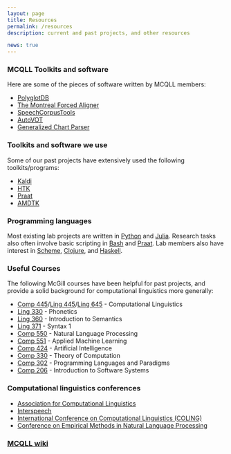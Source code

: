 ```yaml
---
layout: page
title: Resources
permalink: /resources
description: current and past projects, and other resources

news: true
---
```


### MCQLL Toolkits and software
Here are some of the pieces of software written by MCQLL members:

- [PolyglotDB](http://polyglotdb.readthedocs.io/en/latest/)
- [The Montreal Forced Aligner](https://montreal-forced-aligner.readthedocs.io/en/latest/)
- [SpeechCorpusTools](http://speech-corpus-tools.readthedocs.io/en/latest/)
- [AutoVOT](https://github.com/mlml/autovot)
- [Generalized Chart Parser](https://arxiv.org/abs/1710.11301)

### Toolkits and software we use
Some of our past projects have extensively used the following toolkits/programs:


- [Kaldi](http://kaldi-asr.org/)
- [HTK](http://htk.eng.cam.ac.uk/)
- [Praat](http://www.fon.hum.uva.nl/praat/)
- [AMDTK](https://github.com/iondel/amdtk/wiki/How-To-Use)


### Programming languages
Most existing lab projects are written in [Python](https://www.python.org) and [Julia](https://www.julialang.org). Research tasks also often involve basic scripting in [Bash](https://www.gnu.org/software/bash/) and [Praat](http://www.fon.hum.uva.nl/praat/). Lab members also have interest in [Scheme](https://www.schemers.org), [Clojure](https://www.clojure.org), and [Haskell](https://www.haskell.org).

### Useful Courses
The following McGill courses have been helpful for past projects, and provide a solid background for computational linguistics more generally:

- [Comp 445](https://www.mcgill.ca/study/courses/comp-445)/[Ling 445](https://www.mcgill.ca/study/courses/ling-445)/[Ling 645](https://www.mcgill.ca/study/courses/ling-445) - Computational Linguistics
- [Ling 330](https://www.mcgill.ca/study/courses/ling-330) - Phonetics
- [Ling 360](https://www.mcgill.ca/study/courses/ling-360) - Introduction to Semantics
- [Ling 371](https://www.mcgill.ca/study/courses/ling-371) - Syntax 1
- [Comp 550](https://www.mcgill.ca/study/courses/comp-550) - Natural Language Processing
- [Comp 551](https://www.mcgill.ca/study/courses/comp-551) - Applied Machine Learning
- [Comp 424](https://www.mcgill.ca/study/courses/comp-424) - Artificial Intelligence
- [Comp 330](https://www.mcgill.ca/study/courses/comp-330) - Theory of Computation
- [Comp 302](https://www.mcgill.ca/study/courses/comp-302) - Programming Languages and Paradigms
- [Comp 206](https://www.mcgill.ca/study/courses/comp-206) - Introduction to Software Systems


### Computational linguistics conferences

- [Association for Computational Linguistics](https://www.aclweb.org/)
- [Interspeech](http://interspeech2018.org)
- [International Conference on Computational Linguistics (COLING)](https://coling2018.org)
- [Conference on Empirical Methods in Natural Language Processing](http://emnlp2018.org)


### [MCQLL wiki](http://wiki.mcqll.org/)
